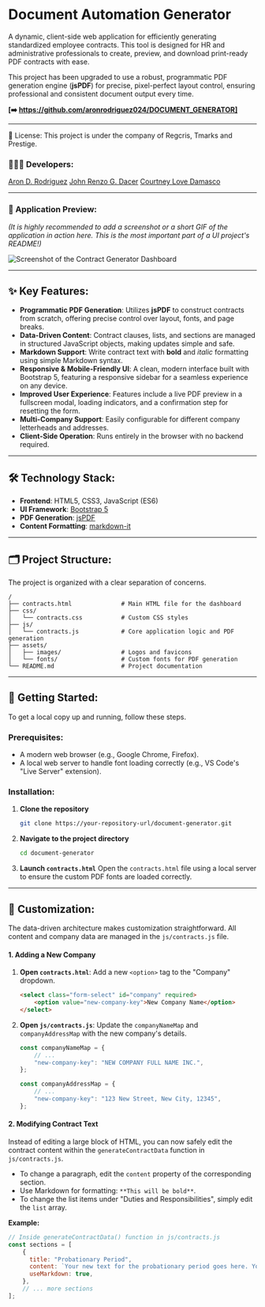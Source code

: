 # Document Automation Generator

A dynamic, client-side web application for efficiently generating standardized employee contracts. This tool is designed for HR and administrative professionals to create, preview, and download print-ready PDF contracts with ease.

This project has been upgraded to use a robust, programmatic PDF generation engine (**jsPDF**) for precise, pixel-perfect layout control, ensuring professional and consistent document output every time.

**[➡️ https://github.com/aronrodriguez024/DOCUMENT_GENERATOR]**

---

📄 License:
This project is under the company of Regcris, Tmarks and Prestige.
### 👨🏻‍💻 Developers:
[Aron D. Rodriguez](https://www.facebook.com/aronrodriguez01101)
[John Renzo G. Dacer](https://www.facebook.com/huaxxxxiii)
[Courtney Love Damasco](https://www.facebook.com/courtney.damasco)

---

### 📸 Application Preview:

*(It is highly recommended to add a screenshot or a short GIF of the application in action here. This is the most important part of a UI project's README!)*

![Screenshot of the Contract Generator Dashboard](../DOCUMENT_GENERATOR/assets/images/Screentshot.png)

---

## ✨ Key Features:

-   **Programmatic PDF Generation**: Utilizes **jsPDF** to construct contracts from scratch, offering precise control over layout, fonts, and page breaks.
-   **Data-Driven Content**: Contract clauses, lists, and sections are managed in structured JavaScript objects, making updates simple and safe.
-   **Markdown Support**: Write contract text with **bold** and *italic* formatting using simple Markdown syntax.
-   **Responsive & Mobile-Friendly UI**: A clean, modern interface built with Bootstrap 5, featuring a responsive sidebar for a seamless experience on any device.
-   **Improved User Experience**: Features include a live PDF preview in a fullscreen modal, loading indicators, and a confirmation step for resetting the form.
-   **Multi-Company Support**: Easily configurable for different company letterheads and addresses.
-   **Client-Side Operation**: Runs entirely in the browser with no backend required.

---

## 🛠️ Technology Stack:

-   **Frontend**: HTML5, CSS3, JavaScript (ES6)
-   **UI Framework**: [Bootstrap 5](https://getbootstrap.com/)
-   **PDF Generation**: [jsPDF](https://github.com/parallax/jsPDF)
-   **Content Formatting**: [markdown-it](https://github.com/markdown-it/markdown-it)

---

## 🗂️ Project Structure:

The project is organized with a clear separation of concerns.
```
/
├── contracts.html              # Main HTML file for the dashboard
├── css/
│   └── contracts.css           # Custom CSS styles
├── js/
│   └── contracts.js            # Core application logic and PDF generation
├── assets/
│   ├── images/                 # Logos and favicons
│   └── fonts/                  # Custom fonts for PDF generation
└── README.md                   # Project documentation
```
---

## 🚀 Getting Started:

To get a local copy up and running, follow these steps.

### Prerequisites:

-   A modern web browser (e.g., Google Chrome, Firefox).
-   A local web server to handle font loading correctly (e.g., VS Code's "Live Server" extension).

### Installation:

1.  **Clone the repository**
    ```sh
    git clone https://your-repository-url/document-generator.git
    ```
2.  **Navigate to the project directory**
    ```sh
    cd document-generator
    ```
3.  **Launch `contracts.html`**
    Open the `contracts.html` file using a local server to ensure the custom PDF fonts are loaded correctly.

---

## 🔧 Customization:

The data-driven architecture makes customization straightforward. All content and company data are managed in the `js/contracts.js` file.

#### 1. Adding a New Company

1.  **Open `contracts.html`**: Add a new `<option>` tag to the "Company" dropdown.
    ```html
    <select class="form-select" id="company" required>
        <option value="new-company-key">New Company Name</option>
    </select>
    ```
2.  **Open `js/contracts.js`**: Update the `companyNameMap` and `companyAddressMap` with the new company's details.
    ```javascript
    const companyNameMap = {
        // ...
        "new-company-key": "NEW COMPANY FULL NAME INC.",
    };

    const companyAddressMap = {
        // ...
        "new-company-key": "123 New Street, New City, 12345",
    };
    ```

#### 2. Modifying Contract Text

Instead of editing a large block of HTML, you can now safely edit the contract content within the `generateContractData` function in `js/contracts.js`.

-   To change a paragraph, edit the `content` property of the corresponding section.
-   Use Markdown for formatting: `**This will be bold**`.
-   To change the list items under "Duties and Responsibilities", simply edit the `list` array.


**Example:**
```javascript
// Inside generateContractData() function in js/contracts.js
const sections = [
    {
      title: "Probationary Period",
      content: `Your new text for the probationary period goes here. You can use **markdown** for bolding.`,
      useMarkdown: true,
    },
    // ... more sections
];
